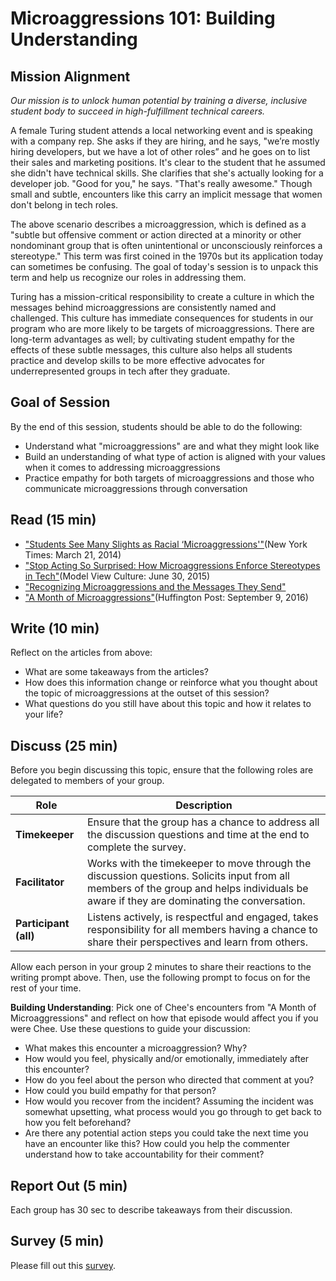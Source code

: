 # Microaggressions 101: Building Understanding

## Mission Alignment
*Our mission is to unlock human potential by training a diverse, inclusive student body to succeed in high-fulfillment technical careers.*

A female Turing student attends a local networking event and is speaking with a company rep. She asks if they are hiring, and he says, "we’re mostly hiring developers, but we have a lot of other roles” and he goes on to list their sales and marketing positions. It's clear to the student that he assumed she didn't have technical skills. She clarifies that she's actually looking for a developer job. "Good for you," he says. "That's really awesome." Though small and subtle, encounters like this carry an implicit message that women don't belong in tech roles. 

The above scenario describes a microaggression, which is defined as a "subtle but offensive comment or action directed at a minority or other nondominant group that is often unintentional or unconsciously reinforces a stereotype." This term was first coined in the 1970s but its application today can sometimes be confusing. The goal of today's session is to unpack this term and help us recognize our roles in addressing them.

Turing has a mission-critical responsibility to create a culture in which the messages behind microaggressions are consistently named and challenged. This culture has immediate consequences for students in our program who are more likely to be targets of microaggressions. There are long-term advantages as well; by cultivating student empathy for the effects of these subtle messages, this culture also helps all students practice and develop skills to be more effective advocates for underrepresented groups in tech after they graduate.

## Goal of Session
By the end of this session, students should be able to do the following:
* Understand what "microaggressions" are and what they might look like
* Build an understanding of what type of action is aligned with your values when it comes to addressing microaggressions
* Practice empathy for both targets of microaggressions and those who communicate microaggressions through conversation

## Read (15 min)
* ["Students See Many Slights as Racial ‘Microaggressions'"](http://www.nytimes.com/2014/03/22/us/as-diversity-increases-slights-get-subtler-but-still-sting.html)(New York Times: March 21, 2014)
* ["Stop Acting So Surprised: How Microaggressions Enforce Stereotypes in Tech"](https://modelviewculture.com/pieces/stop-acting-so-surprised-how-microaggressions-enforce-stereotypes-in-tech)(Model View Culture: June 30, 2015)
* ["Recognizing Microaggressions and the Messages They Send"](http://academicaffairs.ucsc.edu/events/documents/Microaggressions_Examples_Arial_2014_11_12.pdf)
* ["A Month of Microaggressions"](http://www.huffingtonpost.com/entry/a-month-of-microaggressions_us_57d31336e4b0eb9a57b7a827)(Huffington Post: September 9, 2016)

## Write (10 min)
Reflect on the articles from above:

* What are some takeaways from the articles?
* How does this information change or reinforce what you thought about the topic of microaggressions at the outset of this session?
* What questions do you still have about this topic and how it relates to your life? 

## Discuss (25 min)
Before you begin discussing this topic, ensure that the following roles are delegated to members of your group.

| Role | Description |
|--------|-----------|
| **Timekeeper** | Ensure that the group has a chance to address all the discussion questions and time at the end to complete the survey.|
| **Facilitator** | Works with the timekeeper to move through the discussion questions. Solicits input from all members of the group and helps individuals be aware if they are dominating the conversation.|
| **Participant (all)** | Listens actively, is respectful and engaged, takes responsibility for all members having a chance to share their perspectives and learn from others. |

Allow each person in your group 2 minutes to share their reactions to the writing prompt above. Then, use the following prompt to focus on for the rest of your time.

**Building Understanding**: Pick one of Chee's encounters from "A Month of Microaggressions" and reflect on how that episode would affect you if you were Chee. Use these questions to guide your discussion:

* What makes this encounter a microaggression? Why? 
* How would you feel, physically and/or emotionally, immediately after this encounter?
* How do you feel about the person who directed that comment at you? 
* How could you build empathy for that person?
* How would you recover from the incident? Assuming the incident was somewhat upsetting, what process would you go through to get back to how you felt beforehand?
* Are there any potential action steps you could take the next time you have an encounter like this? How could you help the commenter understand how to take accountability for their comment?

## Report Out (5 min)
Each group has 30 sec to describe takeaways from their discussion.

## Survey (5 min)
Please fill out this [survey](https://goo.gl/forms/WklrYzywFasT1vkY2).
